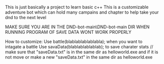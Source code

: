 This is just basically a project to learn basic c++
This is a customizable adventure bot which can hold many campains and chapter to help take your dnd to the next level

MAKE SURE YOU ARE IN THE DND-bot-main\DND-bot-main DIR WHEN RUNNING PROGRAM OF SAVE DATA WONT WORK PROPERLY

How to customize:
  Use battle(blablablablablabla); when you want to intagate a battle
  Use savaData(blablablablablab); to save charater stats // make sure that "saveData.txt" is in the same dir as helloworld.exe and if it is not move or make a new "saveData.txt" in the same dir as helloworld.exe
